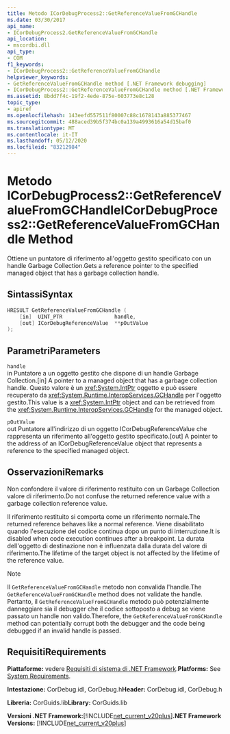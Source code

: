```yaml
---
title: Metodo ICorDebugProcess2::GetReferenceValueFromGCHandle
ms.date: 03/30/2017
api_name:
- ICorDebugProcess2.GetReferenceValueFromGCHandle
api_location:
- mscordbi.dll
api_type:
- COM
f1_keywords:
- ICorDebugProcess2::GetReferenceValueFromGCHandle
helpviewer_keywords:
- GetReferenceValueFromGCHandle method [.NET Framework debugging]
- ICorDebugProcess2::GetReferenceValueFromGCHandle method [.NET Framework debugging]
ms.assetid: 8bdd7f4c-19f2-4ede-875e-603773e8c128
topic_type:
- apiref
ms.openlocfilehash: 143eefd557511f80007c88c1678143a885377467
ms.sourcegitcommit: 488aced39b5f374bc0a139a4993616a54d15baf0
ms.translationtype: MT
ms.contentlocale: it-IT
ms.lasthandoff: 05/12/2020
ms.locfileid: "83212984"
---
```

# <a name="icordebugprocess2getreferencevaluefromgchandle-method"></a><span data-ttu-id="5ca79-102">Metodo ICorDebugProcess2::GetReferenceValueFromGCHandle</span><span class="sxs-lookup"><span data-stu-id="5ca79-102">ICorDebugProcess2::GetReferenceValueFromGCHandle Method</span></span>
<span data-ttu-id="5ca79-103">Ottiene un puntatore di riferimento all'oggetto gestito specificato con un handle Garbage Collection.</span><span class="sxs-lookup"><span data-stu-id="5ca79-103">Gets a reference pointer to the specified managed object that has a garbage collection handle.</span></span>  
  
## <a name="syntax"></a><span data-ttu-id="5ca79-104">Sintassi</span><span class="sxs-lookup"><span data-stu-id="5ca79-104">Syntax</span></span>  
  
```cpp  
HRESULT GetReferenceValueFromGCHandle (  
    [in]  UINT_PTR                 handle,  
    [out] ICorDebugReferenceValue  **pOutValue  
);  
```  
  
## <a name="parameters"></a><span data-ttu-id="5ca79-105">Parametri</span><span class="sxs-lookup"><span data-stu-id="5ca79-105">Parameters</span></span>  
 `handle`  
 <span data-ttu-id="5ca79-106">in Puntatore a un oggetto gestito che dispone di un handle Garbage Collection.</span><span class="sxs-lookup"><span data-stu-id="5ca79-106">[in] A pointer to a managed object that has a garbage collection handle.</span></span> <span data-ttu-id="5ca79-107">Questo valore è un <xref:System.IntPtr> oggetto e può essere recuperato da <xref:System.Runtime.InteropServices.GCHandle> per l'oggetto gestito.</span><span class="sxs-lookup"><span data-stu-id="5ca79-107">This value is a <xref:System.IntPtr> object and can be retrieved from the <xref:System.Runtime.InteropServices.GCHandle> for the managed object.</span></span>  
  
 `pOutValue`  
 <span data-ttu-id="5ca79-108">out Puntatore all'indirizzo di un oggetto ICorDebugReferenceValue che rappresenta un riferimento all'oggetto gestito specificato.</span><span class="sxs-lookup"><span data-stu-id="5ca79-108">[out] A pointer to the address of an ICorDebugReferenceValue object that represents a reference to the specified managed object.</span></span>  
  
## <a name="remarks"></a><span data-ttu-id="5ca79-109">Osservazioni</span><span class="sxs-lookup"><span data-stu-id="5ca79-109">Remarks</span></span>  
 <span data-ttu-id="5ca79-110">Non confondere il valore di riferimento restituito con un Garbage Collection valore di riferimento.</span><span class="sxs-lookup"><span data-stu-id="5ca79-110">Do not confuse the returned reference value with a garbage collection reference value.</span></span>  
  
 <span data-ttu-id="5ca79-111">Il riferimento restituito si comporta come un riferimento normale.</span><span class="sxs-lookup"><span data-stu-id="5ca79-111">The returned reference behaves like a normal reference.</span></span> <span data-ttu-id="5ca79-112">Viene disabilitato quando l'esecuzione del codice continua dopo un punto di interruzione.</span><span class="sxs-lookup"><span data-stu-id="5ca79-112">It is disabled when code execution continues after a breakpoint.</span></span> <span data-ttu-id="5ca79-113">La durata dell'oggetto di destinazione non è influenzata dalla durata del valore di riferimento.</span><span class="sxs-lookup"><span data-stu-id="5ca79-113">The lifetime of the target object is not affected by the lifetime of the reference value.</span></span>  
  
> [!NOTE]
> <span data-ttu-id="5ca79-114">Il `GetReferenceValueFromGCHandle` metodo non convalida l'handle.</span><span class="sxs-lookup"><span data-stu-id="5ca79-114">The `GetReferenceValueFromGCHandle` method does not validate the handle.</span></span> <span data-ttu-id="5ca79-115">Pertanto, il `GetReferenceValueFromGCHandle` metodo può potenzialmente danneggiare sia il debugger che il codice sottoposto a debug se viene passato un handle non valido.</span><span class="sxs-lookup"><span data-stu-id="5ca79-115">Therefore, the `GetReferenceValueFromGCHandle` method can potentially corrupt both the debugger and the code being debugged if an invalid handle is passed.</span></span>  
  
## <a name="requirements"></a><span data-ttu-id="5ca79-116">Requisiti</span><span class="sxs-lookup"><span data-stu-id="5ca79-116">Requirements</span></span>  
 <span data-ttu-id="5ca79-117">**Piattaforme:** vedere [Requisiti di sistema di .NET Framework](../../get-started/system-requirements.md).</span><span class="sxs-lookup"><span data-stu-id="5ca79-117">**Platforms:** See [System Requirements](../../get-started/system-requirements.md).</span></span>  
  
 <span data-ttu-id="5ca79-118">**Intestazione:** CorDebug.idl, CorDebug.h</span><span class="sxs-lookup"><span data-stu-id="5ca79-118">**Header:** CorDebug.idl, CorDebug.h</span></span>  
  
 <span data-ttu-id="5ca79-119">**Libreria:** CorGuids.lib</span><span class="sxs-lookup"><span data-stu-id="5ca79-119">**Library:** CorGuids.lib</span></span>  
  
 <span data-ttu-id="5ca79-120">**Versioni .NET Framework:**[!INCLUDE[net_current_v20plus](../../../../includes/net-current-v20plus-md.md)]</span><span class="sxs-lookup"><span data-stu-id="5ca79-120">**.NET Framework Versions:** [!INCLUDE[net_current_v20plus](../../../../includes/net-current-v20plus-md.md)]</span></span>
